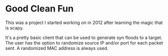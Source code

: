 # Good Clean Fun

This was a project I started working on in 2012 after learning the magic that is scapy.

It's a pretty basic client that can be used to generate syn floods to a target. The user has the option to randomize source IP and/or port for each packet sent. A randomized MAC address is always used.
